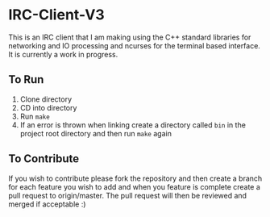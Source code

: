 # IRC-Client-V3
This is an IRC client that I am making using the C++ standard libraries for networking and IO processing and ncurses for the terminal based interface. It is currently a work in progress.

## To Run
1. Clone directory
2. CD into directory
3. Run ```make```
4. If an error is thrown when linking create a directory called ```bin``` in the project root directory and then run ```make``` again

## To Contribute
If you wish to contribute please fork the repository and then create a branch for each feature you wish to add and when you feature is complete create a pull request to origin/master. The pull request will then be reviewed and merged if acceptable :)
